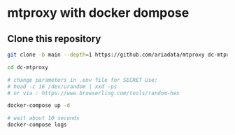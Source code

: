 # mtproxy with docker dompose

## Clone this repository
```bash
git clone -b main --depth=1 https://github.com/ariadata/mtproxy dc-mtproxy

cd dc-mtproxy

# change parameters in .env file for SECRET Use:
# head -c 16 /dev/urandom | xxd -ps
# or via : https://www.browserling.com/tools/random-hex

docker-compose up -d

# wait about 10 seconds
docker-compose logs

```